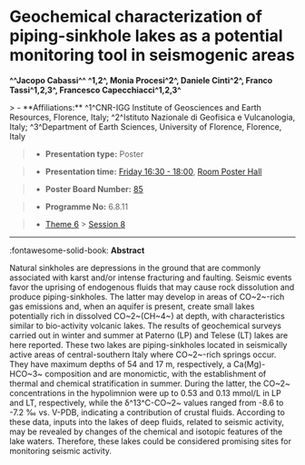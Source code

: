 # Geochemical characterization of piping-sinkhole lakes as a potential monitoring tool in seismogenic areas

**^^Jacopo Cabassi^^ ^1,2^, Monia Procesi^2^, Daniele Cinti^2^, Franco Tassi^1,2,3^, Francesco Capecchiacci^1,2,3^**

<!-- more -->> - **Affiliations:** ^1^CNR-IGG Institute of Geosciences and Earth Resources, Florence, Italy; ^2^Istituto Nazionale di Geofisica e Vulcanologia, Italy; ^3^Department of Earth Sciences, University of Florence, Florence, Italy

> - **Presentation type:** Poster

> - **Presentation time:** [Friday 16:30 - 18:00](../sessions_comparison.md#__tabbed_4_6), [Room Poster Hall](../maps_venue.md#__tabbed_1_1)

> - **Poster Board Number:** [85](../map_poster_boards.md#friday)

> - **Programme No:** 6.8.11

> - [Theme 6](../theme6.md) > [Session 8](../sessions/session-6-8.md)

--- 

:fontawesome-solid-book: **Abstract**

Natural sinkholes are depressions in the ground that are commonly associated with karst and/or intense fracturing and faulting. Seismic events favor the uprising of endogenous fluids that may cause rock dissolution and produce piping-sinkholes. The latter may develop in areas of CO~2~-rich gas emissions and, when an aquifer is present, create small lakes potentially rich in dissolved CO~2~(CH~4~) at depth, with characteristics similar to bio-activity volcanic lakes. The results of geochemical surveys carried out in winter and summer at Paterno (LP) and Telese (LT) lakes are here reported. These two lakes are piping-sinkholes located in seismically active areas of central-southern Italy where CO~2~-rich springs occur. They have maximum depths of 54 and 17 m, respectively, a Ca(Mg)-HCO~3~ composition and are monomictic, with the establishment of thermal and chemical stratification in summer. During the latter, the CO~2~ concentrations in the hypolimnion were up to 0.53 and 0.13 mmol/L in LP and LT, respectively, while the δ^13^C-CO~2~ values ranged from -8.6 to -7.2 ‰ vs. V-PDB, indicating a contribution of crustal fluids. According to these data, inputs into the lakes of deep fluids, related to seismic activity, may be revealed by changes of the chemical and isotopic features of the lake waters. Therefore, these lakes could be considered promising sites for monitoring seismic activity.

